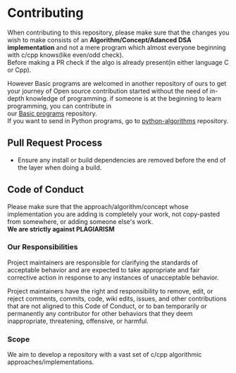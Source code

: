 # Contributing

When contributing to this repository, please make sure that the changes you wish to make consists of an **Algorithm/Concept/Adanced DSA implementation** 
and not a mere program which almost everyone beginning with c/cpp knows(like even/odd check).  
Before making a PR check if the algo is already present(in either language C or Cpp).  

However Basic programs are welcomed in another repository of ours to get your journey of Open source contribution 
started without the need of in-depth knowledge of programming. if someone is at the beginning to learn programming, you can contribute in  
our [Basic programs](https://github.com/Dude-901/basic-programs) repository.  
If you want to send in Python programs, go to [python-algorithms](https://github.com/Dude-901/python-algorithms) repository.  

## Pull Request Process

* Ensure any install or build dependencies are removed before the end of the layer when doing a 
   build.

## Code of Conduct
Please make sure that the approach/algorithm/concept whose implementation you are adding is completely your work, not 
copy-pasted from somewhere, or adding someone else's work.  
**We are strictly against PLAGIARISM**  


### Our Responsibilities

Project maintainers are responsible for clarifying the standards of acceptable
behavior and are expected to take appropriate and fair corrective action in
response to any instances of unacceptable behavior.

Project maintainers have the right and responsibility to remove, edit, or
reject comments, commits, code, wiki edits, issues, and other contributions
that are not aligned to this Code of Conduct, or to ban temporarily or
permanently any contributor for other behaviors that they deem inappropriate,
threatening, offensive, or harmful.

### Scope

We aim to develop a repository with a vast set of c/cpp algorithmic approaches/implementations.
